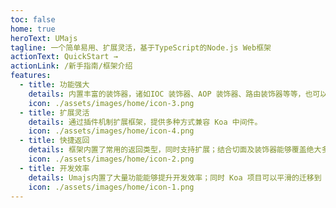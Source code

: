 ```yaml
---
toc: false
home: true
heroText: UMajs
tagline: 一个简单易用、扩展灵活，基于TypeScript的Node.js Web框架
actionText: QuickStart →
actionLink: /新手指南/框架介绍
features:
  - title: 功能强大
    details: 内置丰富的装饰器，诸如IOC 装饰器、AOP 装饰器、路由装饰器等等，也可以自定义装饰器。
    icon: ./assets/images/home/icon-3.png
  - title: 扩展灵活
    details: 通过插件机制扩展框架，提供多种方式兼容 Koa 中间件。
    icon: ./assets/images/home/icon-4.png
  - title: 快捷返回
    details: 框架内置了常用的返回类型，同时支持扩展；结合切面及装饰器能够覆盖绝大多数业务场景。
    icon: ./assets/images/home/icon-2.png
  - title: 开发效率
    details: Umajs内置了大量功能能够提升开发效率；同时 Koa 项目可以平滑的迁移到 Umajs。
    icon: ./assets/images/home/icon-1.png
---
```

<Footer />
